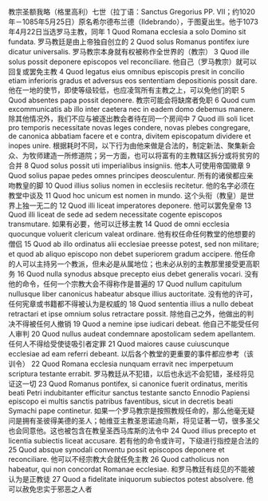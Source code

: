 教宗圣额我略（格里高利）七世（拉丁语：Sanctus Gregorius PP. VII；约1020年－1085年5月25日）原名希尔德布兰德（Ildebrando），于图夏出生。他于1073年4月22日当选罗马主教，同年
1	Quod Romana ecclesia a solo Domino sit fundata.	罗马教廷是由上帝独自创立的
2	Quod solus Romanus pontifex iure dicatur universalis.	罗马教宗本身就有权被称作全世界的（教宗）
3	Quod ille solus possit deponere episcopos vel reconciliare.	他自己（罗马教宗）就可以回复或罢免主教
4	Quod legatus eius omnibus episcopis presit in concilio etiam inferioris gradus et adversus eos sententiam depositionis possit dare.	他在一地的使节，即使等级较低，也应凌驾所有主教之上，可以免他们的职
5	Quod absentes papa possit deponere.	教宗可能会将缺席者免职
6	Quod cum excommunicatis ab illo inter caetera nec in eadem domo debemus manere.	除其他情况外，我们不应与被逐出教会者待在同一个房间中
7	Quod illi soli licet pro temporis necessitate novas leges condere, novas plebes congregare, de canonica abbatiam facere et e contra, divitem episcopatum dividere et inopes unire.	根据耗时不同，以下行为由他来做是合法的，制定新法、聚集新会众、为牧师建造一所修道院；另一方面，也可以将富有的主教辖区拆分或将贫穷的合并
8	Quod solus possit uti imperialibus insigniis.	他本人可使用帝国徽章
9	Quod solius papae pedes omnes principes deosculentur.	所有的诸侯都应亲吻教皇的脚
10	Quod illius solius nomen in ecclesiis recitetur.	他的名字必须在教堂中谈及
11	Quod hoc unicum est nomen in mundo.	这个头衔（教皇）是世界上独一无二的
12	Quod illi liceat imperatores deponere.	他可以罢免皇帝
13	Quod illi liceat de sede ad sedem necessitate cogente episcopos transmutare.	如果有必要，他可以迁移主教
14	Quod de omni ecclesia quocunque voluerit clericum valeat ordinare.	他有权任命任何教堂的他想要的僧侣
15	Quod ab illo ordinatus alii ecclesiae preesse potest, sed non militare; et quod ab aliquo episcopo non debet superiorem gradum accipere.	他任命的人可以主持另一个教派，但未必是从属地位；也未必从别的主教那里接受更高职务
16	Quod nulla synodus absque precepto eius debet generalis vocari.	没有他的命令，任何一个宗教大会不得称作是普遍的
17	Quod nullum capitulum nullusque liber canonicus habeatur absque illius auctoritate.	没有他的许可，任何宪章或书籍都不得被认为是权威的
18	Quod sententia illius a nullo debeat retractari et ipse omnium solus retractare possit.	除他自己之外，他做出的判决不得被任何人撤销
19	Quod a nemine ipse iudicari debeat.	他自己不能受任何人审判
20	Quod nullus audeat condemnare apostolicam sedem apellantem.	任何人不得给受使徒吸引者定罪
21	Quod maiores cause cuiuscunque ecclesiae ad eam referri debeant.	以后各个教堂的更重要的事件都应参考（该训令）
22	Quod Romana ecclesia nunquam erravit nec imperpetuum scriptura testante errabit.	罗马教廷从不犯错，以后也永远不会犯错，圣经将见证这一切
23	Quod Romanus pontifex, si canonice fuerit ordinatus, meritis beati Petri indubitanter efficitur sanctus testante sancto Ennodio Papiensi episcopo ei multis sanctis patribus faventibus, sicut in decretis beati Symachi pape continetur.	如果一个罗马教宗是按照教规任命的，那么他毫无疑问是拥有圣彼得美德的圣人；帕维亚主教圣恩诺迪乌斯，将见证著一切，很多圣父也会同意他。这也被包含在教皇圣西马库斯的法令中
24	Quod illius precepto et licentia subiectis liceat accusare.	若有他的命令或许可，下级进行指控是合法的
25	Quod absque synodali conventu possit episcopos deponere et reconciliare.	他可以不经宗教大会就任免主教
26	Quod catholicus non habeatur, qui non concordat Romanae ecclesiae.	和罗马教廷有歧见的不能被认为是正教徒
27	Quod a fidelitate iniquorum subiectos potest absolvere.	他可以赦免忠实于邪恶之人者
